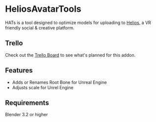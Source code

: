 # HeliosAvatarTools
HATs is a tool designed to optimize models for uploading to [Helios](https://www.helios-vr.com/), a VR friendly social & creative platform.

## Trello

Check out the [Trello Board](https://trello.com/b/c1Q0FIWO/helios-avatar-tools) to see what's planned for this addon.

## Features

- Adds or Renames Root Bone for Unreal Engine
- Adjusts scale for Unrel Engine 

## Requirements

Blender 3.2 or higher

